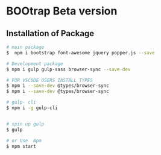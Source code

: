 # BOOtrap Beta version

## Installation of Package

```bash
# main package
$  npm i bootstrap font-awesome jquery popper.js --save

# Development package
$ npm i gulp gulp-sass browser-sync --save-dev

# FOR VSCODE USERS INSTALL TYPES
$ npm i --save-dev @types/browser-sync
$ npm i --save-dev @types/browser-sync

# gulp- cli
$ npm i -g gulp-cli


# spin up gulp
$ gulp

# or Use  Npm
$ npm start
```
